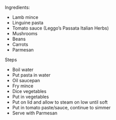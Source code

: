 Ingredients:

- Lamb mince
- Linguine pasta
- Tomato sauce (Leggo’s Passata Italian Herbs)
- Mushrooms
- Beans
- Carrots
- Parmesan

Steps

- Boil water
- Put pasta in water
- Oil saucepan
- Fry mince
- Dice vegetables
- Put in vegetables
- Put on lid and allow to steam on low until soft
- Put in tomato paste/sauce, continue to simmer
- Serve with Parmesan